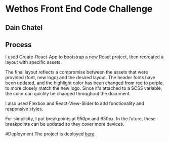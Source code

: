 # Wethos Front End Code Challenge
## Dain Chatel

## Process
I used Create-React-App to bootstrap a new React project, then recreated a layout with specific assets. 

The final layout reflects a compromise between the assets that were provided (font, new logo) and the desired layout. The header fonts have been updated, and the highlight color has been changed from red to purple, to more closely match the new logo. Since it's attached to a SCSS variable, the color can quickly be changed throughout the document. 

I also used Flexbox and React-View-Slider to add functionality and responsive styles. 

For simplicity, I put breakpoints at 950px and 650px. In the future, these breakpoints can be updated so they cover more devices. 

#Deployment
The project is deployed [here]().

